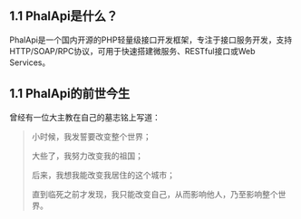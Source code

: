 ## 1.1 PhalApi是什么？

 PhalApi是一个国内开源的PHP轻量级接口开发框架，专注于接口服务开发，支持HTTP/SOAP/RPC协议，可用于快速搭建微服务、RESTful接口或Web Services。

## 1.1 PhalApi的前世今生

 曾经有一位大主教在自己的墓志铭上写道：

> 小时候，我发誓要改变整个世界；
>
> 大些了，我努力改变我的祖国；
>
> 后来，我想我能改变我居住的这个城市；
>
> 直到临死之前才发现，我只能改变自己，从而影响他人，乃至影响整个世界。



